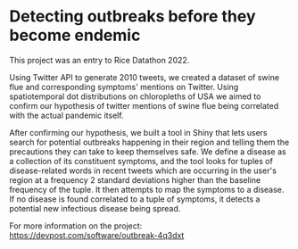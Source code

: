 # Detecting outbreaks before they become endemic

This project was an entry to Rice Datathon 2022.

Using Twitter API to generate 2010 tweets, we created a dataset of swine flue and corresponding symptoms' mentions on Twitter. Using spatiotemporal dot distributions on chloropleths of USA we aimed to confirm our hypothesis of twitter mentions of swine flue being correlated with the actual pandemic itself.

After confirming our hypothesis, we built a tool in Shiny that lets users search for potential outbreaks happening in their region and telling them the precautions they can take to keep themselves safe. We define a disease as a collection of its constituent symptoms, and the tool looks for tuples of disease-related words in recent tweets which are occurring in the user's region at a frequency 2 standard deviations higher than the baseline frequency of the tuple. It then attempts to map the symptoms to a disease. If no disease is found correlated to a tuple of symptoms, it detects a potential new infectious disease being spread.

For more information on the project:
https://devpost.com/software/outbreak-4q3dxt
